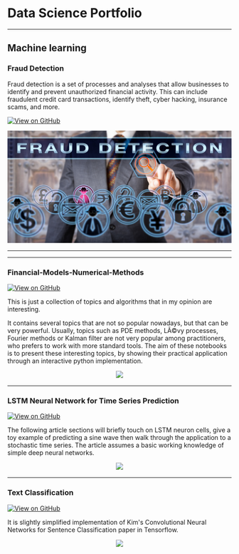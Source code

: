 # Data Science Portfolio
---
## Machine learning

### Fraud Detection

Fraud detection is a set of processes and analyses that allow businesses to identify and prevent unauthorized financial activity. This can include fraudulent credit card transactions, identify theft, cyber hacking, insurance scams, and more.

[![View on GitHub](https://img.shields.io/badge/GitHub-View_on_GitHub-blue?logo=GitHub)](https://github.com/Aisharya16/First_repo_ML)

<center><img src="assets/img/fraud-detection.jpg"/></center>

---
---
### Financial-Models-Numerical-Methods

[![View on GitHub](https://img.shields.io/badge/GitHub-View_on_GitHub-blue?logo=GitHub)](https://github.com/Aisharya16/First_repo_ML)

This is just a collection of topics and algorithms that in my opinion are interesting.

It contains several topics that are not so popular nowadays, but that can be very powerful. Usually, topics such as PDE methods, LÃ©vy processes, Fourier methods or Kalman filter are not very popular among practitioners, who prefers to work with more standard tools.
The aim of these notebooks is to present these interesting topics, by showing their practical application through an interactive python implementation.

<center><img src="https://media.istockphoto.com/photos/finance-and-investment-concept-picture-id930458050?k=6&m=930458050&s=170667a&w=0&h=xHKANUD9SMIbagmnZsOCCF920Jy7qQAVjP5xmYsLWtA="/></center>

---
### LSTM Neural Network for Time Series Prediction

[![View on GitHub](https://img.shields.io/badge/GitHub-View_on_GitHub-blue?logo=GitHub)](https://github.com/Aisharya16/First_repo_ML)

The following article sections will briefly touch on LSTM neuron cells, give a toy example of predicting a sine wave then walk through the application to a stochastic time series. The article assumes a basic working knowledge of simple deep neural networks.

<center><img src="https://camo.githubusercontent.com/a085b4fe60690252b8aa2de917c53fc3f63aec21aafea21c8f1ecb543d2c44cb/68747470733a2f2f7777772e616c74756d696e74656c6c6967656e63652e636f6d2f6173736574732f74696d652d7365726965732d70726564696374696f6e2d7573696e672d6c73746d2d646565702d6e657572616c2d6e6574776f726b732f73696e776176655f66756c6c5f7365712e706e67"/></center>

---
### Text Classification

[![View on GitHub](https://img.shields.io/badge/GitHub-View_on_GitHub-blue?logo=GitHub)](https://github.com/Aisharya16/First_repo_ML)

It is slightly simplified implementation of Kim's Convolutional Neural Networks for Sentence Classification paper in Tensorflow.

<center><img src="https://miro.medium.com/max/966/0*O_hRMkov1Gcy4msS.png"/></center>
